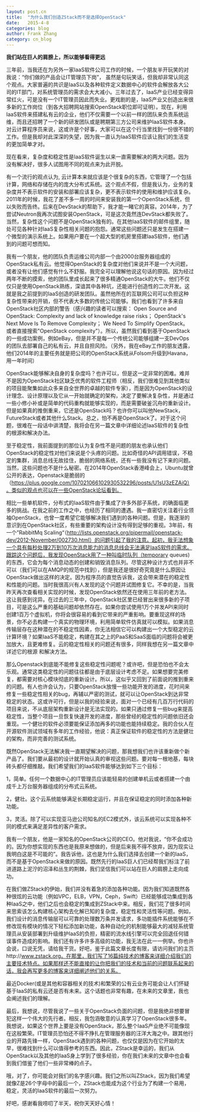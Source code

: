 ```yaml
---
layout: post.cn
title:  "为什么我们创造ZStack而不是选择OpenStack"
date:   2015-4-8
categories: blog
author: Frank Zhang
category: cn_blog
---
```


**我们站在巨人的肩膀上，所以能够看得更远**

三年前，当我还在为另外一家IaaS软件公司工作的时候，一个朋友半开玩笑的对我说：“你们做的产品会让IT管理员下岗”， 虽然是句玩笑话，但我却非常认同这个观点。大家普遍的共识是IaaS以及各种软件定义数据中心的软件会解放各大公司的IT部门，对系统管理员的需求会大大减小。三年过去了，IaaS产业已经变得异常红火，可是没有一个IT管理员因此而失业。更戏剧的是，IaaS产业又创造出来很多新的工作岗位（到各大招聘网站搜索OpenStack职位即可证明）。现在，利用IaaS软件来搭建私有云的企业，他们不仅需要一个以前一样的团队来负责系统运维，而且还招聘了一个新的研发团队或是聘期第三方公司来维护IaaS软件本身。对云计算程序员来说，这或许是个好事，大家可以在这个行当里找到一份很不错的工作。但是我却对此深深的失望，因为我一直认为IaaS软件应该让我们的生活变的更加简单才对。


现在看来，复杂度和稳定性是IaaS软件诞生以来一直需要解决的两大问题。因为没有解决好，很多人试图用不同的观点来为此开脱。


有一个流行的观点认为, 云计算本来就应该是个很复杂的东西，它管理了一个包括计算，网络和存储在内的庞大分布式系统。这个观点不假，但是我认为，业务的复杂度并不表示软件的安装和部署应该复杂，更不表示软件的使用和维护应该复杂。2011年的时候，我花了差不多一周的时间来安装我的第一个OpenStack系统，但以失败而告终。后来在DevStack的帮助下，我才能一睹它的真容。2014年，为了尝试Neutron我再次试图安装OpenStack，可是这次竟然连DevStack都失败了。当然，复杂性这个问题不是OpenStack独有的。在其他IaaS软件的邮件组里，随处可见各种针对IaaS复杂性相关问题的抱怨。通常这些问题还只是发生在搭建一个微型的演示系统上。如果用户要在一个超大型的机房里搭建IaaS软件，他们遇到的问题可想而知。


我有一个朋友，他的团队负责运维公司内部一个由2000台服务器组成的OpenStack私有云。他觉得OpenStack的复杂度对他们来说并不是一个大问题，或者没有让他们感觉有什么不舒服。我完全可以理解他说这句话的原因。因为经过两年不断的摸索，他的团队里成长起来了很多精通OpenStack的大牛。他们不仅仅只是使用OpenStack熟练，深谙其中各种坑，还能进行创造性的二次开发。这就是我之前提到的IaaS创造的研发团队。虽然他所在的互联网公司可以负担这种复杂性带来的开销，但不代表大多数的传统公司能够。我们也看到了许多来自OpenStack社区内部的警告（感兴趣的读者可以搜索： Open Source and OpenStack: Complexity and lack of knowledge raise risks； OpenStack's Next Move Is To Remove Complexity； We Need To Simplify OpenStack。 或者直接搜索"OpenStack complexity"）。所以，虽然我们看到基于OpenStack的一些成功案例，例如eBay，但是并不是每一个传统公司能够组建一支DevOps的团队去部署自己的私有云，并且自担风险。（另外，我在eBay工作的朋友透露，他们2014年的主要任务就是把公司的OpenStack系统从Folsom升级到Havana，用一年时间）


OpenStack能够解决自身的复杂度吗？也许可以，但是这一定非常的困难。难并不是因为OpenStack社区缺乏优秀的软件工程师（相反，我们很难见到其他类似的项目能聚集如此众多来自全世界的卓越的软件专家），而是因为OpenStack的设计理念、设计原理以及它从一开始就确定的架构，决定了要解决复杂性，并是通过一些小修小补或是简单的代码重构就能够实现的，而是需要破釜沉舟的重新设计。但是如果真的推倒重来，它还是OpenStack吗？也许你可以叫他NewStack，FutureStack或者其他什么Stack。总之，怕不再是OpenStack了。对于这个问题，很难在一段话中讲清楚，我将会在另一篇文章中详细论述IaaS软件的复杂性的根源和解决办法。


至于稳定性，我前面提到的那位认为复杂性不是问题的朋友也承认他们OpenStack的稳定性对他们来说是个头疼的问题。比如奇怪的API调用错误，不稳定的集群，消息总线无故挂住，脆弱的网络系统，还有一些我没有记下来的问题。当然，这些问题也不是什么秘密。在2014年OpenStack香港峰会上，Ubuntu就曾公开的表达，Openstack是脆弱的（https://plus.google.com/107021066102930532296/posts/U1sU3zEZAiQ）。类似的观点也可以在一些OpenStack论坛看到。


相比一些单机软件，分布式的IaaS软件由于集成了许多外部子系统，的确面临更多的挑战。在我之前的工作之中，也经历了相同的遭遇。我一直密切关注着行业领袖OpenStack，也曾一度希望它能够解决我们遇到的各种问题。但是，我逐渐的意识到在OpenStack社区，有些重要的架构设计没有得到足够的重视。3年前，有一个”RabbitMq Scaling“（http://lists.openstack.org/pipermail/openstack-dev/2012-November/002730.html）的问题引起了我的注意。起初，我无法想象一个具有每秒处理2万到10万次消息能力的消息总线会无法满足IaaS软件的需求。跟踪这个问题后，我发现OpenStack用了一种叫临时队列（temporary queues)的东西，它会为每个消息动态的创建和销毁消息队列。尽管这种设计方式也并非不可以（我们可以在AMQP的规范中找到），但是我还是很好奇究竟是什么原因让OpenStack做出这样的决定。因为程序员的直觉告诉我，这会带来潜在的稳定性和性能的问题。当时我很高兴有人发现的这个问题并试图修复它。不幸的是，当我昨天再次查看相关实现的时候，发现OpenStack依然还在使用三年前的老方法。这让我感到诧异。在过去的三年中，OpenStack社区里已经冒出来很多新的子项目，可是这么严重的基础问题却依然存在。如果你尝试使用1万个并发API来同时创建1百万个虚拟机，你将会很容易的看到它带来的严重影响。要重现这样的场景，你不必去构建一个真实的物理环境，利用简单软件仿真就可以模拟。如果消息传输层存在这种潜在的不稳定性因素，你无法相信它可以构建出一个大型稳定的云计算环境？如果IaaS不能稳定，构建在其之上的PaaS和SaaS面临的问题将会被更加放大，且更难修复。云的稳定性相关的问题还有很多，同样我想在另一篇文章中详述它的根源 和解决方法。


那么Openstack到底能不能修复这些稳定性问题呢？或许吧，但是恐怕也不会太乐观。通常这类稳定性的问题往往都是由于底层设计考虑不足。如果想要完美修复，都需要对核心模块彻底的重新设计。所以，这似乎又回到了前面说的推到重来的问题。有人也许会认为，只要OpenStack放慢一些功能开发的进度，花时间来修复一些稳定性相关的bug，再辅以严密的测试，就可以让OpenStack到达非常稳定的状态。这或许可行，但是以我的经验来说，面对一个已经有几百万行代码的项目来说，不从底层架构重新设计是无法实现的。如果只通过修复一些bug来提高稳定性，当整个项目一旦恢复快速开发的进度，那些曾经的稳定性的问题依旧还会重现。一个健壮的软件必须要能保证添加再多的功能也能持续稳定。我的合伙人在开源软件测试领域有多年的工作经验，他说：真正保证软件的稳定性的方法是健壮的架构，而非完善的测试系统。


既然OpenStack无法解决我一直期望解决的问题，那我想我们也许该重新做个新产品了。我们要从最初的设计就开始认真的审视这些问题。要对每一根地基，每块砖头都仔细推敲。我们希望我们的IaaS软件能够达到如下三个目标：


1，简单。任何一个数据中心的IT管理员应该能轻易的创建单机云或者搭建一个由成千上万台服务器组成的分布式云系统。

2，健壮。这个云系统能够满足长期稳定运行，并且在保证稳定的同时添加各种新功能。

3，灵活。除了可以实现亚马逊公司知名的EC2模式外，该云系统可以实现各种不同的模式来满足差异性的客户需求。


我有一个朋友，他是一家知名的OpenStack公司的CEO。他对我说，“你不会成功的。因为你想实现的东西也是我原来想做的，但是后来我不得不放弃，因为现实让我明白这是不可能的”。我告诉他，这也是为什么我们选择去创建一个新的IaaS，而不是基于OpenStack来做的原因。既然先行的IaaS巨人们已经帮我们标注了前进道路上泥泞的沼泽和丛生的荆棘，我们坚信我们可以站在巨人的肩膀上走向成功。


在我们做ZStack的伊始，我们并没有着急的添加各种功能。因为我们知道既然各种很炫的云功能（例如VPC，ELB，VPN，Ceph，Swift）已经能够成功集成到各种IaaS之中，他们之后也会稳定的集成到ZStack中来。相反，我们花了很多时间来思索该怎么构建核心架构去化解已知的复杂度，稳定性和灵活性等问题。例如，我们设计的消息传输层可以可靠的处理数万条并发请求，多功能插件系统能够在不修改现有模块的情况下轻松添加新功能，各种自动化的机制能够最大的减轻系统管理员从安装部署到升级维护IaaS的负担，精密的流水线引擎可以完全回退任何错误事件造成的影响。我们还有许多许多高级的功能，我无法在此一一例举。你也许会说，口说无凭，请给我干货。好吧，鉴于此篇文章长度有限，请访问我们的主页http://www.zstack.org。在那里，我们写了16篇纯技术的博客来详细介绍我们的主要技术特点。如果那样还不能直接的让你把我们的技术和当前的问题联系起来的话，我会再写更多的博客来详细阐述他们的关系。


最近Docker(或是其他和容器相关的技术)和繁荣的公有云业务可能会让人们怀疑基于IaaS的私有云还是否有未来。这个话题也非常有趣，在未来的文章里，我也会阐述我们的理解。


最后，我想说，尽管我说了一些关于OpenStack负面的问题，但是我绝非想要冒犯这样一个伟大的先行者。相反，我包涵敬意的认真学习了OpenStack很多年。我想说，如果这个世界上要是没有OpenStack，那么整个IaaS产业绝不可能像现在这般繁荣。IT管理员恐怕还不得不挣扎在管理服务器的汪洋大海之中。跟其他行业的开路先锋一样，OpenStack遇到的各种问题，也仅仅是因为在它开始的太早，很难找到什么可以值得参考的东西。因此，ZStack是幸运的，我们从OpenStack以及其他的IaaS身上学到了很多经验，你在我们未来的文章中也会看到我们借鉴了他们一些非常棒的点子。


哦，对了，你可能会对我们的名字感兴趣。我们之所以叫ZStack，因为我们希望就像Z是26个字母中的最后一个，ZStack也能成为这个行业为了构建一个易用，稳定，灵活的IaaS软件的最后一次努力。


好吧，感谢看我唠叨了半天，祝你天天好心情！
